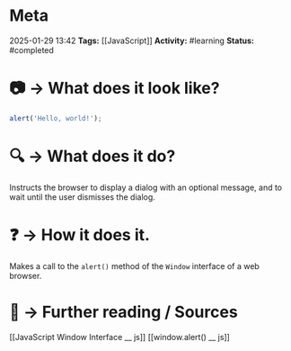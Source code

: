 # Meta
2025-01-29 13:42
**Tags:** [[JavaScript]]
**Activity:** #learning
**Status:** #completed 

# 📷 → What does it look like?
```JavaScript title:example.js
alert('Hello, world!');
```

# 🔍 → What does it do?
Instructs the browser to display a dialog with an optional message, and to wait until the user dismisses the dialog.

# ❓ → How it does it.
Makes a call to the `alert()` method of the `Window` interface of a web browser.

# 📑 → Further reading / Sources
[[JavaScript Window Interface __ js]]
[[window.alert() __ js]]

